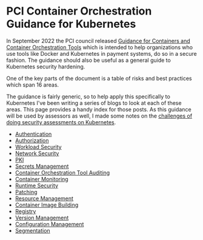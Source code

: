 # PCI Container Orchestration Guidance for Kubernetes

In September 2022 the PCI council released [Guidance for Containers and Container Orchestration Tools](https://blog.pcisecuritystandards.org/new-information-supplement-guidance-for-containers-and-container-orchestration-tools) which is intended to help organizations who use tools like Docker and Kubernetes in payment systems, do so in a secure fashion. The guidance should also be useful as a general guide to Kubernetes security hardening.

One of the key parts of the document is a table of risks and best practices which span 16 areas.

The guidance is fairly generic, so to help apply this specifically to Kubernetes I've been writing a series of blogs to look at each of these areas. This page provides a handy index for those posts. As this guidance will be used by assessors as well, I made some notes on the [challenges of doing security assessments on Kubernetes](https://raesene.github.io/blog/2022/09/20/Assessing-Kubernetes-Clusters-for-PCI-Compliance/).

- [Authentication](https://raesene.github.io/blog/2022/10/01/PCI-Kubernetes-Section1-Authentication/)
- [Authorization](https://raesene.github.io/blog/2022/10/08/PCI-Kubernetes-Section2-Authorization/)
- [Workload Security](https://raesene.github.io/blog/2022/10/15/PCI-Kubernetes-Section3-workload-security/)
- [Network Security](https://raesene.github.io/blog/2022/10/23/PCI-Kubernetes-Section4-network-security/)   
- [PKI](https://raesene.github.io/blog/2022/10/29/PCI-Kubernetes-Section5-PKI/)
- [Secrets Management](https://raesene.github.io/blog/2022/11/06/PCI-Kubernetes-Section6-Secrets-Management/)
- [Container Orchestration Tool Auditing](https://raesene.github.io/blog/2022/11/12/PCI-Kubernetes-Section7-Auditing/)
- [Container Monitoring](https://raesene.github.io/blog/2022/11/19/PCI-Kubernetes-Section8-monitoring/)
- [Runtime Security](https://raesene.github.io/blog/2022/11/27/PCI-Kubernetes-Section9-Runtime-Security/)
- [Patching](https://raesene.github.io/blog/2022/12/03/PCI-Kubernetes-Section10-Patching/)
- [Resource Management](https://raesene.github.io/blog/2022/12/10/PCI-Kubernetes-Section11-Resource-Management/)
- [Container Image Building](https://raesene.github.io/blog/2022/12/12/PCI-Kubernetes-Section12-Container-Image-Building/)
- [Registry](https://raesene.github.io/blog/2022/12/14/PCI-Kubernetes-Section13-Registry/)
- [Version Management](https://raesene.github.io/blog/2022/12/16/PCI-Kubernetes-Section14-Version-Management/)
- [Configuration Management](https://raesene.github.io/blog/2022/12/18/PCI-Kubernetes-Section15-Configuration-Management/)
- [Segmentation](https://raesene.github.io/blog/2022/12/20/PCI-Kubernetes-Section16-Segmentation/)
